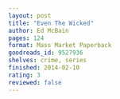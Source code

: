 ```yaml
---
layout: post
title: "Even The Wicked"
author: Ed McBain
pages: 124
format: Mass Market Paperback
goodreads_id: 9527936
shelves: crime, series
finished: 2014-02-10
rating: 3
reviewed: false
---
```


